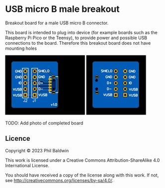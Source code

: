 # USB micro B male breakout

Breakout board for a male USB micro B connector.

This board is intended to plug into device (for example boards such as the Raspberry Pi Pico or the Teensy), to provide power and possible USB connections to the board. Therefore this breakout board does not have mounting holes

![./Exports-v1.0/Top.svg](./Exports-v1.0/Top.svg)
![./Exports-v1.0/Bottom.svg](./Exports-v1.0/Bottom.svg)

TODO: Add photo of completed board

## Licence

Copyright © 2023 Phil Baldwin

This work is licensed under a Creative Commons Attribution-ShareAlike 4.0 International License.

You should have received a copy of the license along with this work. If not, see <http://creativecommons.org/licenses/by-sa/4.0/>.
